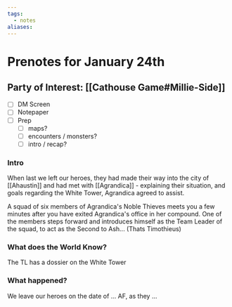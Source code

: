 ```yaml
---
tags:
  - notes
aliases:
---
```


# Prenotes for January 24th
## Party of Interest: [[Cathouse Game#Millie-Side]]
- [ ] DM Screen
- [ ] Notepaper
- [ ] Prep
	- [ ] maps?
	- [ ] encounters / monsters?
	- [ ] intro / recap?

### Intro

When last we left our heroes, they had made their way into the city of [[Ahaustin]] and had met with [[Agrandica]] - explaining their situation, and goals regarding the White Tower, Agrandica agreed to assist.

A squad of six members of Agrandica's Noble Thieves meets you a few minutes after you have exited Agrandica's office in her compound. One of the members steps forward and introduces himself as the Team Leader of the squad, to act as the Second to Ash... (Thats Timothieus)



### What does the World Know?

The TL has a dossier on the White Tower

### What happened?


We leave our heroes on the date of ... AF, as they ...